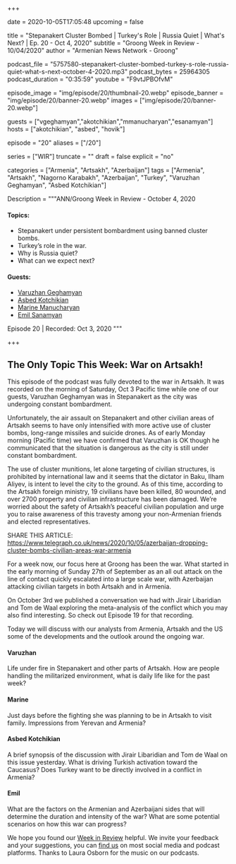 +++

date = 2020-10-05T17:05:48
upcoming = false

title = "Stepanakert Cluster Bombed | Turkey's Role | Russia Quiet | What's Next? | Ep. 20 - Oct 4, 2020"
subtitle = "Groong Week in Review - 10/04/2020"
author = "Armenian News Network - Groong"

podcast_file = "5757580-stepanakert-cluster-bombed-turkey-s-role-russia-quiet-what-s-next-october-4-2020.mp3"
podcast_bytes = 25964305
podcast_duration = "0:35:59"
youtube = "F9vtJPBOfvM"

episode_image = "img/episode/20/thumbnail-20.webp"
episode_banner = "img/episode/20/banner-20.webp"
images = ["img/episode/20/banner-20.webp"]


guests = ["vgeghamyan","akotchikian","mmanucharyan","esanamyan"]
hosts = ["akotchikian", "asbed", "hovik"]

episode = "20"
aliases = ["/20"]

series = ["WIR"]
truncate = ""
draft = false
explicit = "no"

categories = ["Armenia", "Artsakh", "Azerbaijan"]
tags = ["Armenia", "Artsakh", "Nagorno Karabakh", "Azerbaijan", "Turkey", "Varuzhan Geghamyan", "Asbed Kotchikian"]


Description = """ANN/Groong Week in Review - October 4, 2020

#### Topics:
* Stepanakert under persistent bombardment using banned cluster bombs.
* Turkey’s role in the war.
* Why is Russia quiet?
* What can we expect next?

#### Guests:
* [Varuzhan Geghamyan](/guest/vgeghamyan)
* [Asbed Kotchikian](/guest/akotchikian)
* [Marine Manucharyan](/guest/mmanucharyan)
* [Emil Sanamyan](/guest/esanamyan)

Episode 20 | Recorded: Oct 3, 2020
"""

+++

## The Only Topic This Week: War on Artsakh!

This episode of the podcast was fully devoted to the war in Artsakh. It was recorded on the morning of Saturday, Oct 3 Pacific time while one of our guests, Varuzhan Geghamyan was in Stepanakert as the city was undergoing constant bombardment.

Unfortunately, the air assault on Stepanakert and other civilian areas of Artsakh seems to have only intensified with more active use of cluster bombs, long-range missiles and suicide drones. As of early Monday morning (Pacific time) we have confirmed that Varuzhan is OK though he communicated that the situation is dangerous as the city is still under constant bombardment.

The use of cluster munitions, let alone targeting of civilian structures, is prohibited by international law and it seems that the dictator in Baku, Ilham Aliyev, is intent to level the city to the ground. As of this time, according to the Artsakh foreign ministry, 19 civilians have been killed, 80 wounded, and over 2700 property and civilian infrastructure has been damaged. We’re worried about the safety of Artsakh’s peaceful civilian population and urge you to raise awareness of this travesty among your non-Armenian friends and elected representatives.

SHARE THIS ARTICLE: https://www.telegraph.co.uk/news/2020/10/05/azerbaijan-dropping-cluster-bombs-civilian-areas-war-armenia


For a week now, our focus here at Groong has been the war. What started in the early morning of Sunday 27th of September as an all out attack on the line of contact quickly escalated into a large scale war, with Azerbaijan attacking civilian targets in both Artsakh and in Armenia.

On October 3rd we published a conversation we had with Jirair Libaridian and Tom de Waal exploring the meta-analysis of the conflict which you may also find interesting. So check out Episode 19 for that recording.

Today we will discuss with our analysts from Armenia, Artsakh and the US some of the developments and the outlook around the ongoing war.

#### Varuzhan

Life under fire in Stepanakert and other parts of Artsakh. How are people handling the militarized environment, what is daily life like for the past week?

#### Marine

Just days before the fighting she was planning to be in Artsakh to visit family. Impressions from Yerevan and Armenia?

#### Asbed Kotchikian

A brief synopsis of the discussion with Jirair Libaridian and Tom de Waal on this issue yesterday. What is driving Turkish activation toward the Caucasus? Does Turkey want to be directly involved in a conflict in Armenia?

#### Emil

What are the factors on the Armenian and Azerbaijani sides that will determine the duration and intensity of the war?  What are some potential scenarios on how this war can progress?


We hope you found our [Week in Review](https://podcasts.groong.org/) helpful. We invite your feedback and your suggestions, you can [find us](https://linktr.ee/groong) on most social media and podcast platforms. Thanks to Laura Osborn for the music on our podcasts.
